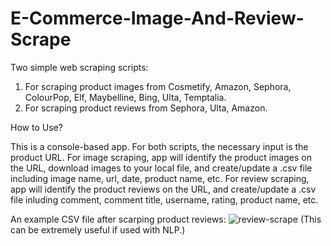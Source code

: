 # E-Commerce-Image-And-Review-Scrape

Two simple web scraping scripts:
1. For scraping product images from Cosmetify, Amazon, Sephora, ColourPop, Elf, Maybelline, Bing, Ulta, Temptalia.
2. For scraping product reviews from Sephora, Ulta, Amazon.

How to Use?

This is a console-based app. For both scripts, the necessary input is the product URL. For image scraping, app will identify the product images on the URL, download images to your local file, and create/update a .csv file including image name, url, date, product name, etc. For review scraping, app will identify the product reviews on the URL, and create/update a .csv file inluding comment, comment title, username, rating, product name, etc.

An example CSV file after scarping product reviews:
![review-scrape](https://user-images.githubusercontent.com/86730766/171702680-5d036330-0e5c-42a3-9ddd-2f58b59c2f3e.png)
(This can be extremely useful if used with NLP.)
